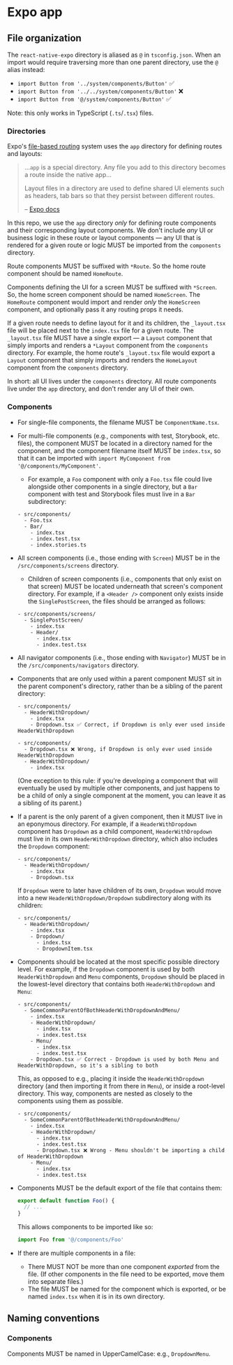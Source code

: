 # Expo app

## File organization

The `react-native-expo` directory is aliased as `@` in `tsconfig.json`. When an import would require traversing more than one parent directory, use the `@` alias instead:

- `import Button from '../system/components/Button'` ✅
- `import Button from '../../system/components/Button'` ❌
- `import Button from '@/system/components/Button'` ✅

Note: this only works in TypeScript (`.ts`/`.tsx`) files.

### Directories

Expo's [file-based routing](https://docs.expo.dev/develop/file-based-routing/) system uses the `app` directory for defining routes and layouts:

> ...`app` is a special directory. Any file you add to this directory becomes a route inside the native app...
>
> Layout files in a directory are used to define shared UI elements such as headers, tab bars so that they persist between different routes.
>
> – [Expo docs](https://docs.expo.dev/develop/file-based-routing/)

In this repo, we use the `app` directory _only_ for defining route components and their corresponding layout components. We don't include _any_ UI or business logic in these route or layout components — any UI that is rendered for a given route or logic MUST be imported from the `components` directory.

Route components MUST be suffixed with `*Route`. So the home route component should be named `HomeRoute`.

Components defining the UI for a screen MUST be suffixed with `*Screen`. So, the home screen component should be named `HomeScreen`. The `HomeRoute` component would import and render _only_ the `HomeScreen` component, and optionally pass it any routing props it needs.

If a given route needs to define layout for it and its children, the `_layout.tsx` file will be placed next to the `index.tsx` file for a given route. The `_layout.tsx` file MUST have a single export — a `Layout` component that simply imports and renders a `*Layout` component from the `components` directory. For example, the home route's `_layout.tsx` file would export a `Layout` component that simply imports and renders the `HomeLayout` component from the `components` directory.

In short: all UI lives under the `components` directory. All route components live under the `app` directory, and don't render any UI of their own.

### Components

- For single-file components, the filename MUST be `ComponentName.tsx`.
- For multi-file components (e.g., components with test, Storybook, etc. files), the component MUST be located in a directory named for the component, and the component filename itself MUST be `index.tsx`, so that it can be imported with `import MyComponent from '@/components/MyComponent'`.
  - For example, a `Foo` component with only a `Foo.tsx` file could live alongside other components in a single directory, but a `Bar` component with test and Storybook files must live in a `Bar` subdirectory:
  ```
  - src/components/
    - Foo.tsx
    - Bar/
      - index.tsx
      - index.test.tsx
      - index.stories.ts
  ```
- All screen components (i.e., those ending with `Screen`) MUST be in the `/src/components/screens` directory.
  - Children of screen components (i.e., components that only exist on that screen) MUST be located underneath that screen's component directory. For example, if a `<Header />` component only exists inside the `SinglePostScreen`, the files should be arranged as follows:
  ```
  - src/components/screens/
    - SinglePostScreen/
      - index.tsx
      - Header/
        - index.tsx
        - index.test.tsx
  ```
- All navigator components (i.e., those ending with `Navigator`) MUST be in the `/src/components/navigators` directory.
- Components that are only used within a parent component MUST sit in the parent component's directory, rather than be a sibling of the parent directory:
  ```
  - src/components/
    - HeaderWithDropdown/
      - index.tsx
      - Dropdown.tsx ✅ Correct, if Dropdown is only ever used inside HeaderWithDropdown
  ```
  ```
  - src/components/
    - Dropdown.tsx ❌ Wrong, if Dropdown is only ever used inside HeaderWithDropdown
    - HeaderWithDropdown/
      - index.tsx
  ```
  (One exception to this rule: if you're developing a component that will eventually be used by multiple other components, and just happens to be a child of only a single component at the moment, you can leave it as a sibling of its parent.)
- If a parent is the only parent of a given component, then it MUST live in an eponymous directory. For example, if a `HeaderWithDropdown` component has `Dropdown` as a child component, `HeaderWithDropdown` must live in its own `HeaderWithDropdown` directory, which also includes the `Dropdown` component:
  ```
  - src/components/
    - HeaderWithDropdown/
      - index.tsx
      - Dropdown.tsx
  ```
  If `Dropdown` were to later have children of its own, `Dropdown` would move into a new `HeaderWithDropdown/Dropdown` subdirectory along with its children:
  ```
  - src/components/
    - HeaderWithDropdown/
      - index.tsx
      - Dropdown/
        - index.tsx
        - DropdownItem.tsx
  ```
- Components should be located at the most specific possible directory level. For example, if the `Dropdown` component is used by both `HeaderWithDropdown` and `Menu` components, `Dropdown` should be placed in the lowest-level directory that contains both `HeaderWithDropdown` and `Menu`:

  ```
  - src/components/
    - SomeCommonParentOfBothHeaderWithDropdownAndMenu/
      - index.tsx
      - HeaderWithDropdown/
        - index.tsx
        - index.test.tsx
      - Menu/
        - index.tsx
        - index.test.tsx
      - Dropdown.tsx ✅ Correct - Dropdown is used by both Menu and HeaderWithDropdown, so it's a sibling to both
  ```

  This, as opposed to e.g., placing it inside the `HeaderWithDropdown` directory (and then importing it from there in `Menu`), or inside a root-level directory. This way, components are nested as closely to the components using them as possible.

  ```
  - src/components/
    - SomeCommonParentOfBothHeaderWithDropdownAndMenu/
      - index.tsx
      - HeaderWithDropdown/
        - index.tsx
        - index.test.tsx
        - Dropdown.tsx ❌ Wrong - Menu shouldn't be importing a child of HeaderWithDropdown
      - Menu/
        - index.tsx
        - index.test.tsx
  ```

- Components MUST be the default export of the file that contains them:

  ```TypeScript
  export default function Foo() {
    // ...
  }
  ```

  This allows components to be imported like so:

  ```TypeScript
  import Foo from '@/components/Foo'
  ```

- If there are multiple components in a file:
  - There MUST NOT be more than one component _exported_ from the file. (If other components in the file need to be exported, move them into separate files.)
  - The file MUST be named for the component which is exported, or be named `index.tsx` when it is in its own directory.

## Naming conventions

### Components

Components MUST be named in UpperCamelCase: e.g., `DropdownMenu`.
